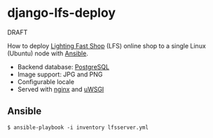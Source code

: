 django-lfs-deploy
=================

DRAFT

How to deploy [Lighting Fast Shop](http://www.getlfs.com) (LFS) online shop to a single Linux (Ubuntu) node with [Ansible](http://www.ansible.com/home).

* Backend database: [PostgreSQL](http://www.postgresql.org)
* Image support: JPG and PNG
* Configurable locale
* Served with [nginx](http://nginx.org) and [uWSGI](http://uwsgi-docs.readthedocs.org/en/latest/)

Ansible
-------

```Shell
$ ansible-playbook -i inventory lfsserver.yml
```
